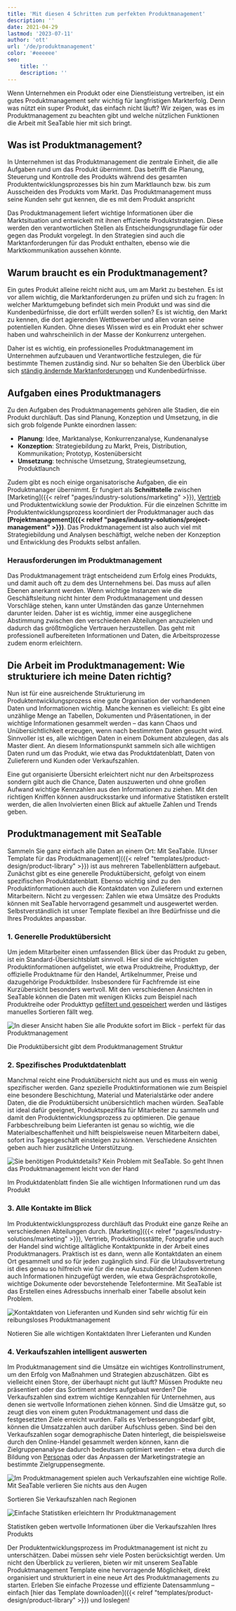 ```yaml
---
title: 'Mit diesen 4 Schritten zum perfekten Produktmanagement'
description: ''
date: 2021-04-29
lastmod: '2023-07-11'
author: 'ott'
url: '/de/produktmanagement'
color: '#eeeeee'
seo:
    title: ''
    description: ''
---
```


Wenn Unternehmen ein Produkt oder eine Dienstleistung vertreiben, ist ein gutes Produktmanagement sehr wichtig für langfristigen Markterfolg. Denn was nützt ein super Produkt, das einfach nicht läuft? Wir zeigen, was es im Produktmanagement zu beachten gibt und welche nützlichen Funktionen die Arbeit mit SeaTable hier mit sich bringt.

## Was ist Produktmanagement?

In Unternehmen ist das Produktmanagement die zentrale Einheit, die alle Aufgaben rund um das Produkt übernimmt. Das betrifft die Planung, Steuerung und Kontrolle des Produkts während des gesamten Produktentwicklungsprozesses bis hin zum Marktlaunch bzw. bis zum Ausscheiden des Produkts vom Markt. Das Produktmanagement muss seine Kunden sehr gut kennen, die es mit dem Produkt anspricht

Das Produktmanagement liefert wichtige Informationen über die Marktsituation und entwickelt mit ihnen effiziente Produktstrategien. Diese werden den verantwortlichen Stellen als Entscheidungsgrundlage für oder gegen das Produkt vorgelegt. In den Strategien sind auch die Marktanforderungen für das Produkt enthalten, ebenso wie die Marktkommunikation aussehen könnte.

## Warum braucht es ein Produktmanagement?

Ein gutes Produkt alleine reicht nicht aus, um am Markt zu bestehen. Es ist vor allem wichtig, die Marktanforderungen zu prüfen und sich zu fragen: In welcher Marktumgebung befindet sich mein Produkt und was sind die Kundenbedürfnisse, die dort erfüllt werden sollen? Es ist wichtig, den Markt zu kennen, die dort agierenden Wettbewerber und allen voran seine potentiellen Kunden. Ohne dieses Wissen wird es ein Produkt eher schwer haben und wahrscheinlich in der Masse der Konkurrenz untergehen.

Daher ist es wichtig, ein professionelles Produktmanagement im Unternehmen aufzubauen und Verantwortliche festzulegen, die für bestimmte Themen zuständig sind. Nur so behalten Sie den Überblick über sich [ständig ändernde Marktanforderungen](https://www.reckliesmp.de/veraenderungen-im-markt/) und Kundenbedürfnisse.

## Aufgaben eines Produktmanagers

Zu den Aufgaben des Produktmanagements gehören alle Stadien, die ein Produkt durchläuft. Das sind Planung, Konzeption und Umsetzung, in die sich grob folgende Punkte einordnen lassen:

- **Planung**: Idee, Marktanalyse, Konkurrenzanalyse, Kundenanalyse
- **Konzeption**: Strategiebildung zu Markt, Preis, Distribution, Kommunikation; Prototyp, Kostenübersicht
- **Umsetzung**: technische Umsetzung, Strategieumsetzung, Produktlaunch

Zudem gibt es noch einige organisatorische Aufgaben, die ein Produktmanager übernimmt. Er fungiert als **Schnittstelle** zwischen [Marketing]({{< relref "pages/industry-solutions/marketing" >}}), [Vertrieb](https://seatable.io/vertrieb/) und Produktentwicklung sowie der Produktion. Für die einzelnen Schritte im Produktentwicklungsprozess koordiniert der Produktmanager auch das **[Projektmanagement]({{< relref "pages/industry-solutions/project-management" >}})**. Das Produktmanagement ist also auch viel mit Strategiebildung und Analysen beschäftigt, welche neben der Konzeption und Entwicklung des Produkts selbst anfallen.

### Herausforderungen im Produktmanagement

Das Produktmanagement trägt entscheidend zum Erfolg eines Produkts, und damit auch oft zu dem des Unternehmens bei. Das muss auf allen Ebenen anerkannt werden. Wenn wichtige Instanzen wie die Geschäftsleitung nicht hinter dem Produktmanagement und dessen Vorschläge stehen, kann unter Umständen das ganze Unternehmen darunter leiden. Daher ist es wichtig, immer eine ausgeglichene Abstimmung zwischen den verschiedenen Abteilungen anzuzielen und dadurch das größtmögliche Vertrauen herzustellen. Das geht mit professionell aufbereiteten Informationen und Daten, die Arbeitsprozesse zudem enorm erleichtern.

## Die Arbeit im Produktmanagement: Wie strukturiere ich meine Daten richtig?

Nun ist für eine ausreichende Strukturierung im Produktentwicklungsprozess eine gute Organisation der vorhandenen Daten und Informationen wichtig. Manche kennen es vielleicht: Es gibt eine unzählige Menge an Tabellen, Dokumenten und Präsentationen, in der wichtige Informationen gesammelt werden – das kann Chaos und Unübersichtlichkeit erzeugen, wenn nach bestimmten Daten gesucht wird. Sinnvoller ist es, alle wichtigen Daten in einem Dokument abzulegen, das als Master dient. An diesem Informationspunkt sammeln sich alle wichtigen Daten rund um das Produkt, wie etwa das Produktdatenblatt, Daten von Zulieferern und Kunden oder Verkaufszahlen.

Eine gut organisierte Übersicht erleichtert nicht nur den Arbeitsprozess sondern gibt auch die Chance, Daten auszuwerten und ohne großen Aufwand wichtige Kennzahlen aus den Informationen zu ziehen. Mit den richtigen Kniffen können ausdrucksstarke und informative Statistiken erstellt werden, die allen Involvierten einen Blick auf aktuelle Zahlen und Trends geben.

## Produktmanagement mit SeaTable

Sammeln Sie ganz einfach alle Daten an einem Ort: Mit SeaTable. [Unser Template für das Produktmanagement]({{< relref "templates/product-design/product-library" >}}) ist aus mehreren Tabellenblättern aufgebaut. Zunächst gibt es eine generelle Produktübersicht, gefolgt von einem spezifischen Produktdatenblatt. Ebenso wichtig sind zu den Produktinformationen auch die Kontaktdaten von Zulieferern und externen Mitarbeitern. Nicht zu vergessen: Zahlen wie etwa Umsätze des Produkts können mit SeaTable hervorragend gesammelt und ausgewertet werden. Selbstverständlich ist unser Template flexibel an Ihre Bedürfnisse und die Ihres Produktes anpassbar.

### 1\. Generelle Produktübersicht

Um jedem Mitarbeiter einen umfassenden Blick über das Produkt zu geben, ist ein Standard-Übersichtsblatt sinnvoll. Hier sind die wichtigsten Produktinformationen aufgelistet, wie etwa Produktreihe, Produkttyp, der offizielle Produktname für den Handel, Artikelnummer, Preise und dazugehörige Produktbilder. Insbesondere für Fachfremde ist eine Kurzübersicht besonders wertvoll. Mit den verschiedenen Ansichten in SeaTable können die Daten mit wenigen Klicks zum Beispiel nach Produktreihe oder Produkttyp [gefiltert und gespeichert](https://seatable.io/docs/handbuch/seatable-nutzen/gruppierung-sortierung-filter/) werden und lästiges manuelles Sortieren fällt weg.

![In dieser Ansicht haben Sie alle Produkte sofort im Blick - perfekt für das Produktmanagement](Range-View_2.jpg)

Die Produktübersicht gibt dem Produktmanagement Struktur

### 2\. Spezifisches Produktdatenblatt

Manchmal reicht eine Produktübersicht nicht aus und es muss ein wenig spezifischer werden. Ganz spezielle Produktinformationen wie zum Beispiel eine besondere Beschichtung, Material und Materialstärke oder andere Daten, die die Produktübersicht unübersichtlich machen würden. SeaTable ist ideal dafür geeignet, Produktspezifika für Mitarbeiter zu sammeln und damit den Produktentwicklungsprozess zu optimieren. Die genaue Farbbeschreibung beim Lieferanten ist genau so wichtig, wie die Materialbeschaffenheit und hilft beispielsweise neuen Mitarbeitern dabei, sofort ins Tagesgeschäft einsteigen zu können. Verschiedene Ansichten geben auch hier zusätzliche Unterstützung.

![Sie benötigen Produktdetails? Kein Problem mit SeaTable. So geht Ihnen das Produktmanagement leicht von der Hand](Product-Data_1.jpg)

Im Produktdatenblatt finden Sie alle wichtigen Informationen rund um das Produkt

### 3\. Alle Kontakte im Blick

Im Produktentwicklungsprozess durchläuft das Produkt eine ganze Reihe an verschiedenen Abteilungen durch. [Marketing]({{< relref "pages/industry-solutions/marketing" >}}), Vertrieb, Produktionsstätte, Fotografie und auch der Handel sind wichtige alltägliche Kontaktpunkte in der Arbeit eines Produktmanagers. Praktisch ist es dann, wenn alle Kontaktdaten an einem Ort gesammelt und so für jeden zugänglich sind. Für die Urlaubsvertretung ist dies genau so hilfreich wie für die neue Auszubildende! Zudem können auch Informationen hinzugefügt werden, wie etwa Gesprächsprotokolle, wichtige Dokumente oder bevorstehende Telefontermine. Mit SeaTable ist das Erstellen eines Adressbuchs innerhalb einer Tabelle absolut kein Problem.

![Kontaktdaten von Lieferanten und Kunden sind sehr wichtig für ein reibungsloses Produktmanagement](Suppliers-and-Contacts.jpg)

Notieren Sie alle wichtigen Kontaktdaten Ihrer Lieferanten und Kunden

### 4\. Verkaufszahlen intelligent auswerten

Im Produktmanagement sind die Umsätze ein wichtiges Kontrollinstrument, um den Erfolg von Maßnahmen und Strategien abzuschätzen. Gibt es vielleicht einen Store, der überhaupt nicht gut läuft? Müssen Produkte neu präsentiert oder das Sortiment anders aufgebaut werden? Die Verkaufszahlen sind extrem wichtige Kennzahlen für Unternehmen, aus denen sie wertvolle Informationen ziehen können. Sind die Umsätze gut, so zeugt dies von einem guten Produktmanagement und dass die festgesetzten Ziele erreicht wurden. Falls es Verbesserungsbedarf gibt, können die Umsatzzahlen auch darüber Aufschluss geben. Sind bei den Verkaufszahlen sogar demographische Daten hinterlegt, die beispielsweise durch den Online-Handel gesammelt werden können, kann die Zielgruppenanalyse dadurch bedeutsam optimiert werden – etwa durch die Bildung von [Personas](https://www.reachx.de/6-punkte-anleitung-zur-erstellung-individueller-personas/) oder das Anpassen der Marketingstrategie an bestimmte Zielgruppensegmente.

![Im Produktmanagement spielen auch Verkaufszahlen eine wichtige Rolle. Mit SeaTable verlieren Sie nichts aus den Augen](Sales_1.jpg)

Sortieren Sie Verkaufszahlen nach Regionen

![Einfache Statistiken erleichtern Ihr Produktmanagement](Statistics-1.jpg)

Statistiken geben wertvolle Informationen über die Verkaufszahlen Ihres Produkts

Der Produktentwicklungsprozess im Produktmanagement ist nicht zu unterschätzen. Dabei müssen sehr viele Posten berücksichtigt werden. Um nicht den Überblick zu verlieren, bieten wir mit unserem SeaTable Produktmanagement Template eine hervorragende Möglichkeit, direkt organisiert und strukturiert in eine neue Art des Produktmanagements zu starten. Erleben Sie einfache Prozesse und effiziente Datensammlung – einfach [hier das Template downloaden]({{< relref "templates/product-design/product-library" >}}) und loslegen!
